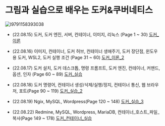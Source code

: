 # 그림과 실습으로 배우는 도커&쿠버네티스
![l9791158393038](https://user-images.githubusercontent.com/110037747/184579439-40172139-4136-4324-8c49-c54e3dcc575b.jpg)

- (22.08.15) 도커, 도커 엔진, 서버, 컨테이너, 이미지, 리눅스 (Page 1 ~ 30) [도커_이론](https://github.com/karlbulee/ML/blob/main/Docker/%EB%8F%84%EC%BB%A4_%EC%9D%B4%EB%A1%A0.ipynb "도커 이론")

- (22.08.16) 이미지, 컨테이너, 도커 허브, 컨테이너 생애주기, 도커 장단점, 윈도우용 도커, WSL2, 도커 실행 조건 (Page 31 ~ 60) [도커_이론_2](https://github.com/karlbulee/ML/blob/main/Docker/%EB%8F%84%EC%BB%A4_%EC%9D%B4%EB%A1%A0_2.ipynb "도커 이론 2")

- (22.08.17) 도커 설치, 도커 데스크톱, 명령 프롬프트, 도커 엔진, 컨테이너, 커맨드, 옵션, 인자 (Page 60 ~ 89) [도커_실습](https://github.com/karlbulee/ML/blob/main/Docker/%EB%8F%84%EC%BB%A4_%EC%8B%A4%EC%8A%B5.ipynb "도커 실습")

- (22.08.18) 도커 명령어, 컨테이너 생성/삭제/실행/정지, 컨테이너 통신, 웹 브라우저, 포트(Page 90 ~ 119) [도커_실습_2](https://github.com/karlbulee/ML/blob/main/Docker/%EB%8F%84%EC%BB%A4_%EC%8B%A4%EC%8A%B5_2.ipynb "도커 실습 2")

- (22.08.19) Ngix, MySQL, Wordpress(Page 120 ~ 148) [도커_실습_3](https://github.com/karlbulee/ML/blob/main/Docker/%EB%8F%84%EC%BB%A4_%EC%8B%A4%EC%8A%B5_3.ipynb "도커 실습 3")

- (22.08.22) Redmine, MySQL, Wordpress, MariaDB, 컨테이너_호스트_파일_복사(Page 149 ~ 178) [도커_컨테이너_실습](https://github.com/karlbulee/ML/blob/main/Docker/%EB%8F%84%EC%BB%A4_%EC%BB%A8%ED%85%8C%EC%9D%B4%EB%84%88_%EC%8B%A4%EC%8A%B5.ipynb "도커 컨테이너 실습")
